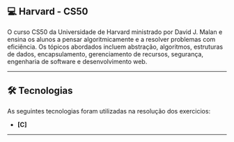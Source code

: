 ## 💻 Harvard - CS50

O curso CS50 da Universidade de Harvard ministrado por David J. Malan e ensina os alunos a pensar algoritmicamente e a resolver problemas com eficiência. Os tópicos abordados incluem abstração, algoritmos, estruturas de dados, encapsulamento, gerenciamento de recursos, segurança, engenharia de software e desenvolvimento web.

---

## 🛠 Tecnologias

As seguintes tecnologias foram utilizadas na resolução dos exercicios:

- **[C]**

---
